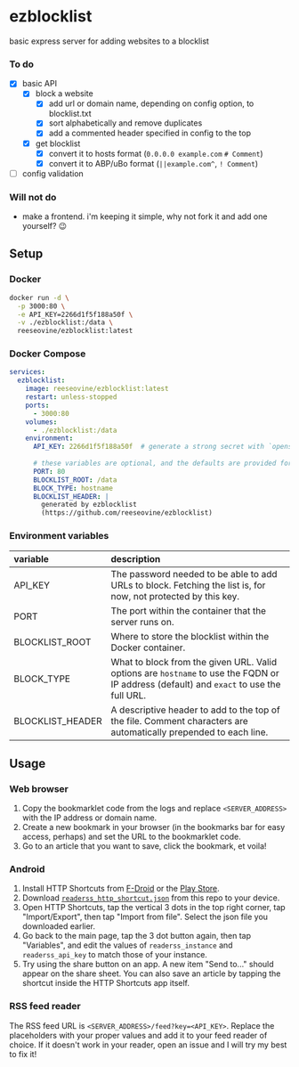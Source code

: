 # ezblocklist

basic express server for adding websites to a blocklist

### To do

- [x] basic API
  - [x] block a website
    - [x] add url or domain name, depending on config option, to blocklist.txt
    - [x] sort alphabetically and remove duplicates
    - [x] add a commented header specified in config to the top
  - [x] get blocklist
    - [x] convert it to hosts format (`0.0.0.0 example.com` `# Comment`)
    - [x] convert it to ABP/uBo format (`||example.com^`, `! Comment`)
- [ ] config validation

### Will not do

- make a frontend. i'm keeping it simple, why not fork it and add one yourself? 😉

## Setup

### Docker

```sh
docker run -d \
  -p 3000:80 \
  -e API_KEY=2266d1f5f188a50f \
  -v ./ezblocklist:/data \
  reeseovine/ezblocklist:latest
```

### Docker Compose

```yaml
services:
  ezblocklist:
    image: reeseovine/ezblocklist:latest
    restart: unless-stopped
    ports:
      - 3000:80
    volumes:
      - ./ezblocklist:/data
    environment:
      API_KEY: 2266d1f5f188a50f  # generate a strong secret with `openssl rand -hex 32`
      
      # these variables are optional, and the defaults are provided for reference.
      PORT: 80
      BLOCKLIST_ROOT: /data
      BLOCK_TYPE: hostname
      BLOCKLIST_HEADER: |
        generated by ezblocklist
        (https://github.com/reeseovine/ezblocklist)
```

### Environment variables

| variable         | description                                                                                                                             |
|:-----------------|:----------------------------------------------------------------------------------------------------------------------------------------|
| API_KEY          | The password needed to be able to add URLs to block. Fetching the list is, for now, not protected by this key.                          |
| PORT             | The port within the container that the server runs on.                                                                                  |
| BLOCKLIST_ROOT   | Where to store the blocklist within the Docker container.                                                                               |
| BLOCK_TYPE       | What to block from the given URL. Valid options are `hostname` to use the FQDN or IP address (default) and `exact` to use the full URL. |
| BLOCKLIST_HEADER | A descriptive header to add to the top of the file. Comment characters are automatically prepended to each line.                        |

## Usage

### Web browser
1. Copy the bookmarklet code from the logs and replace `<SERVER_ADDRESS>` with the IP address or domain name.
2. Create a new bookmark in your browser (in the bookmarks bar for easy access, perhaps) and set the URL to the bookmarklet code.
3. Go to an article that you want to save, click the bookmark, et voila!

### Android
1. Install HTTP Shortcuts from [F-Droid](https://f-droid.org/en/packages/ch.rmy.android.http_shortcuts/) or the [Play Store](https://play.google.com/store/apps/details?id=ch.rmy.android.http_shortcuts).
2. Download [`readerss_http_shortcut.json`](extra/readerss_http_shortcut.json) from this repo to your device.
3. Open HTTP Shortcuts, tap the vertical 3 dots in the top right corner, tap "Import/Export", then tap "Import from file". Select the json file you downloaded earlier.
4. Go back to the main page, tap the 3 dot button again, then tap "Variables", and edit the values of `readerss_instance` and `readerss_api_key` to match those of your instance.
5. Try using the share button on an app. A new item "Send to..." should appear on the share sheet. You can also save an article by tapping the shortcut inside the HTTP Shortcuts app itself.

### RSS feed reader
The RSS feed URL is `<SERVER_ADDRESS>/feed?key=<API_KEY>`. Replace the placeholders with your proper values and add it to your feed reader of choice. If it doesn't work in your reader, open an issue and I will try my best to fix it!
